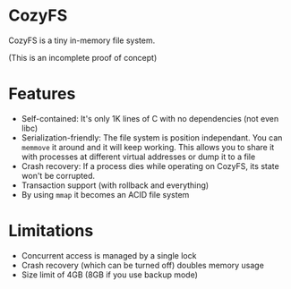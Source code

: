 # CozyFS
CozyFS is a tiny in-memory file system.

(This is an incomplete proof of concept)

# Features
* Self-contained: It's only 1K lines of C with no dependencies (not even libc)
* Serialization-friendly: The file system is position independant. You can `memmove` it around and it will keep working. This allows you to share it with processes at different virtual addresses or dump it to a file
* Crash recovery: If a process dies while operating on CozyFS, its state won't be corrupted.
* Transaction support (with rollback and everything)
* By using `mmap` it becomes an ACID file system

# Limitations
* Concurrent access is managed by a single lock
* Crash recovery (which can be turned off) doubles memory usage
* Size limit of 4GB (8GB if you use backup mode)
